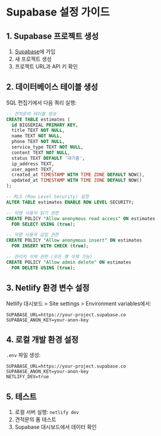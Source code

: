 # Supabase 설정 가이드

## 1. Supabase 프로젝트 생성

1. [Supabase](https://supabase.com)에 가입
2. 새 프로젝트 생성
3. 프로젝트 URL과 API 키 확인

## 2. 데이터베이스 테이블 생성

SQL 편집기에서 다음 쿼리 실행:

```sql
-- 견적문의 테이블 생성
CREATE TABLE estimates (
  id BIGSERIAL PRIMARY KEY,
  title TEXT NOT NULL,
  name TEXT NOT NULL,
  phone TEXT NOT NULL,
  service_type TEXT NOT NULL,
  content TEXT NOT NULL,
  status TEXT DEFAULT '대기중',
  ip_address TEXT,
  user_agent TEXT,
  created_at TIMESTAMP WITH TIME ZONE DEFAULT NOW(),
  updated_at TIMESTAMP WITH TIME ZONE DEFAULT NOW()
);

-- RLS (Row Level Security) 설정
ALTER TABLE estimates ENABLE ROW LEVEL SECURITY;

-- 익명 사용자 읽기 권한
CREATE POLICY "Allow anonymous read access" ON estimates
  FOR SELECT USING (true);

-- 익명 사용자 삽입 권한
CREATE POLICY "Allow anonymous insert" ON estimates
  FOR INSERT WITH CHECK (true);

-- 관리자 삭제 권한 (모든 행 삭제 가능)
CREATE POLICY "Allow admin delete" ON estimates
  FOR DELETE USING (true);
```

## 3. Netlify 환경 변수 설정

Netlify 대시보드 > Site settings > Environment variables에서:

```
SUPABASE_URL=https://your-project.supabase.co
SUPABASE_ANON_KEY=your-anon-key
```

## 4. 로컬 개발 환경 설정

`.env` 파일 생성:

```
SUPABASE_URL=https://your-project.supabase.co
SUPABASE_ANON_KEY=your-anon-key
NETLIFY_DEV=true
```

## 5. 테스트

1. 로컬 서버 실행: `netlify dev`
2. 견적문의 폼 테스트
3. Supabase 대시보드에서 데이터 확인 
